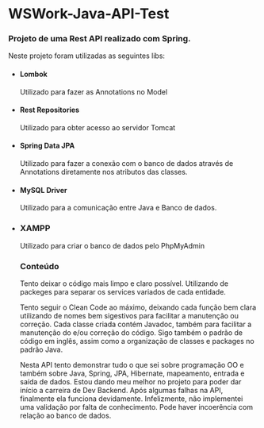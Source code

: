# WSWork-Java-API-Test
### Projeto de uma Rest API realizado com Spring.

Neste projeto foram utilizadas as seguintes libs:
- #### Lombok
  Utilizado para fazer as Annotations no Model
- #### Rest Repositories
  Utilizado para obter acesso ao servidor Tomcat
- #### Spring Data JPA
  Utilizado para fazer a conexão com o banco de dados através de Annotations diretamente nos atributos das classes. 
- #### MySQL Driver
  Utilizado para a comunicação entre Java e Banco de dados.
- ### XAMPP 
  Utilizado para criar o banco de dados pelo PhpMyAdmin
  
  
  ### Conteúdo
  Tento deixar o código mais limpo e claro possível. Utilizando de packeges para separar os services variados de cada entidade.
  
  Tento seguir o Clean Code ao máximo, deixando cada função bem clara utilizando de nomes bem sigestivos para facilitar
  a manutenção ou correção. Cada classe criada contém Javadoc, também para facilitar a manutenção do e/ou correção do código.
  Sigo também o padrão de código em inglês, assim como a organização de classes e packages no padrão Java.
  
  Nesta API tento demonstrar tudo o que sei sobre programação OO e também sobre Java, Spring, JPA, Hibernate, mapeamento, entrada e saída de dados. Estou dando 
  meu melhor no projeto para poder dar início a carreira de Dev Backend.
  Após algumas falhas na API, finalmente ela funciona devidamente. Infelizmente, não implementei uma validação por falta de conhecimento. Pode haver incoerência 
  com relação ao banco de dados.
